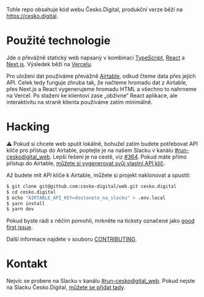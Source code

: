 Tohle repo obsahuje kód webu Česko.Digital, produkční verze běží na https://cesko.digital.

# Použité technologie

Jde o převážně statický web napsaný v kombinaci [TypeScript](https://www.typescriptlang.org), [React](https://reactjs.org) a [Next.js](https://nextjs.org). Výsledek běží na [Vercelu](https://vercel.com/).

Pro uložení dat používáme převážně [Airtable](https://airtable.com), odkud čteme data přes jejich API. Celek tedy funguje zhruba tak, že načteme hromadu dat z Airtable, přes Next.js a React vygenerujeme hromadu HTML a všechno to nahrneme na Vercel. Po stažení ke klientovi zase „obživne“ React aplikace, ale interaktivitu na straně klienta používáme zatím minimálně.

# Hacking

⚠️ Pokud si chcete web sputit lokálně, bohužel zatím budete potřebovat API klíče pro přístup do Airtable, poptejte je na našem Slacku v kanálu [\#run-ceskodigital_web](https://cesko-digital.slack.com/archives/CHG9NA23D). Lepší řešení je na cestě, viz [\#364](https://github.com/cesko-digital/web/issues/364). Pokud máte přímo přístup do Airtable, [můžete si vygenerovat svůj vlastní API klíč](https://support.airtable.com/hc/en-us/articles/219046777).

Až budete mít API klíče k Airtable, můžete si projekt naklonovat a spustit:

```bash
$ git clone git@github.com:cesko-digital/web.git cesko.digital
$ cd cesko.digital
$ echo "AIRTABLE_API_KEY=dostanete_na_slacku" > .env.local
$ yarn install
$ yarn dev
```

Pokud byste rádi s něčím pomohli, mrkněte na tickety označené jako [good first issue](https://github.com/cesko-digital/web/issues?q=is%3Aissue+is%3Aopen+label%3A%22good+first+issue%22).

Další informace najdete v souboru [CONTRIBUTING](CONTRIBUTING.md).

# Kontakt

Nejvíc se probere na Slacku v kanálu [\#run-ceskodigital_web](https://cesko-digital.slack.com/archives/CHG9NA23D). Pokud nejste na Slacku Česko.Digital, [můžete se přidat tady](https://join.cesko.digital).